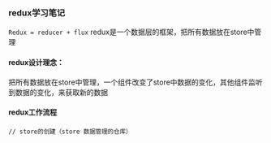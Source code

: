 ### redux学习笔记

`Redux = reducer + flux`    redux是一个数据层的框架，把所有数据放在store中管理

#### redux设计理念：

把所有数据放在store中管理，一个组件改变了store中数据的变化，其他组件监听到数据的变化，来获取新的数据

#### redux工作流程

```react
// store的创建（store 数据管理的仓库）

```

